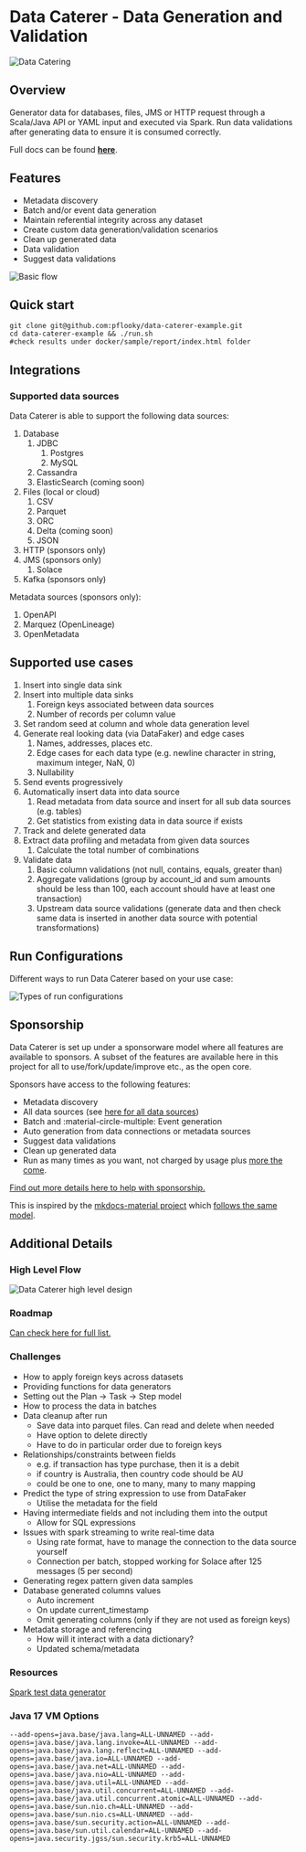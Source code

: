 # Data Caterer - Data Generation and Validation

![Data Catering](misc/banner/logo_landscape_banner.svg)

## Overview

Generator data for databases, files, JMS or HTTP request through a Scala/Java API or YAML input and executed via Spark.
Run data validations after generating data to ensure it is consumed correctly.

Full docs can be found [**here**](https://data.catering).

## Features

- Metadata discovery
- Batch and/or event data generation
- Maintain referential integrity across any dataset
- Create custom data generation/validation scenarios
- Clean up generated data
- Data validation
- Suggest data validations

![Basic flow](design/high_level_flow-basic-flow.svg)

## Quick start

```shell
git clone git@github.com:pflooky/data-caterer-example.git
cd data-caterer-example && ./run.sh
#check results under docker/sample/report/index.html folder
```

## Integrations

### Supported data sources

Data Caterer is able to support the following data sources:

1. Database
   1. JDBC
      1. Postgres
      2. MySQL
   2. Cassandra
   3. ElasticSearch (coming soon)
2. Files (local or cloud)
   1. CSV
   2. Parquet
   3. ORC
   4. Delta (coming soon)
   5. JSON
3. HTTP (sponsors only)
4. JMS (sponsors only)
   1. Solace
5. Kafka (sponsors only)

Metadata sources (sponsors only):

1. OpenAPI
2. Marquez (OpenLineage)
3. OpenMetadata

## Supported use cases

1. Insert into single data sink
2. Insert into multiple data sinks
   1. Foreign keys associated between data sources
   2. Number of records per column value
3. Set random seed at column and whole data generation level
4. Generate real looking data (via DataFaker) and edge cases
   1. Names, addresses, places etc.
   2. Edge cases for each data type (e.g. newline character in string, maximum integer, NaN, 0)
   3. Nullability
5. Send events progressively
6. Automatically insert data into data source
   1. Read metadata from data source and insert for all sub data sources (e.g. tables)
   2. Get statistics from existing data in data source if exists
7. Track and delete generated data
8. Extract data profiling and metadata from given data sources
   1. Calculate the total number of combinations
9. Validate data
   1. Basic column validations (not null, contains, equals, greater than)
   2. Aggregate validations (group by account_id and sum amounts should be less than 100, each account should have at
      least one transaction)
   3. Upstream data source validations (generate data and then check same data is inserted in another data source with
      potential transformations)

## Run Configurations

Different ways to run Data Caterer based on your use case:

![Types of run configurations](design/high_level_flow-run-config.svg)

## Sponsorship

Data Caterer is set up under a sponsorware model where all features are available to sponsors. A subset of the features
are available here in this project for all to use/fork/update/improve etc., as the open core.

Sponsors have access to the following features:

- Metadata discovery
- All data sources (see [here for all data sources](https://data.catering/setup/connection/connection/))
- Batch and :material-circle-multiple: Event generation
- Auto generation from data connections or metadata sources
- Suggest data validations
- Clean up generated data
- Run as many times as you want, not charged by usage
plus [more the come](#roadmap).

[Find out more details here to help with sponsorship.](https://data.catering/sponsor)

This is inspired by the [mkdocs-material project](https://github.com/squidfunk/mkdocs-material) which
[follows the same model](https://squidfunk.github.io/mkdocs-material/insiders/).

## Additional Details

### High Level Flow

![Data Caterer high level design](design/high-level-design.png "High level design")

### Roadmap

[Can check here for full list.](https://data.catering/use-case/roadmap/)

### Challenges

- How to apply foreign keys across datasets
- Providing functions for data generators
- Setting out the Plan -> Task -> Step model
- How to process the data in batches
- Data cleanup after run
  - Save data into parquet files. Can read and delete when needed
  - Have option to delete directly
  - Have to do in particular order due to foreign keys
- Relationships/constraints between fields
  - e.g. if transaction has type purchase, then it is a debit
  - if country is Australia, then country code should be AU
  - could be one to one, one to many, many to many mapping
- Predict the type of string expression to use from DataFaker
  - Utilise the metadata for the field
- Having intermediate fields and not including them into the output
  - Allow for SQL expressions
- Issues with spark streaming to write real-time data
  - Using rate format, have to manage the connection to the data source yourself
  - Connection per batch, stopped working for Solace after 125 messages (5 per second)
- Generating regex pattern given data samples
- Database generated columns values
  - Auto increment
  - On update current_timestamp
  - Omit generating columns (only if they are not used as foreign keys)
- Metadata storage and referencing
  - How will it interact with a data dictionary?
  - Updated schema/metadata

### Resources

[Spark test data generator](https://github.com/apache/spark/blob/master/sql/catalyst/src/test/scala/org/apache/spark/sql/RandomDataGenerator.scala)

### Java 17 VM Options

```shell
--add-opens=java.base/java.lang=ALL-UNNAMED --add-opens=java.base/java.lang.invoke=ALL-UNNAMED --add-opens=java.base/java.lang.reflect=ALL-UNNAMED --add-opens=java.base/java.io=ALL-UNNAMED --add-opens=java.base/java.net=ALL-UNNAMED --add-opens=java.base/java.nio=ALL-UNNAMED --add-opens=java.base/java.util=ALL-UNNAMED --add-opens=java.base/java.util.concurrent=ALL-UNNAMED --add-opens=java.base/java.util.concurrent.atomic=ALL-UNNAMED --add-opens=java.base/sun.nio.ch=ALL-UNNAMED --add-opens=java.base/sun.nio.cs=ALL-UNNAMED --add-opens=java.base/sun.security.action=ALL-UNNAMED --add-opens=java.base/sun.util.calendar=ALL-UNNAMED --add-opens=java.security.jgss/sun.security.krb5=ALL-UNNAMED
```